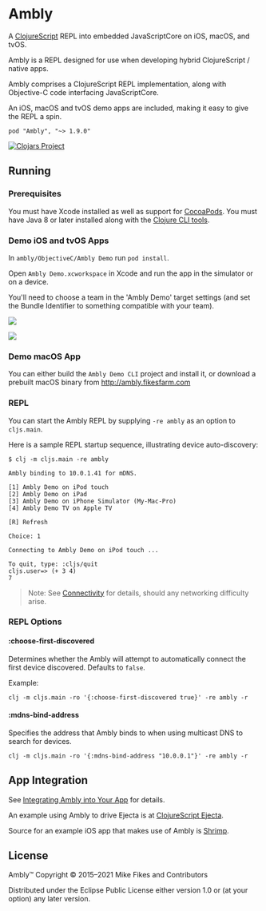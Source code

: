 # Ambly

A [ClojureScript](https://github.com/clojure/clojurescript) REPL into embedded JavaScriptCore on iOS, macOS, and tvOS.

Ambly is a REPL designed for use when developing hybrid ClojureScript / native apps.

Ambly comprises a ClojureScript REPL implementation, along with Objective-C code interfacing JavaScriptCore.

An iOS, macOS and tvOS demo apps are included, making it easy to give the REPL a spin.

```
pod "Ambly", "~> 1.9.0"
```

[![Clojars Project](http://clojars.org/ambly/latest-version.svg)](http://clojars.org/ambly)

## Running

### Prerequisites

You must have Xcode installed as well as support for [CocoaPods](http://cocoapods.org). 
You must have Java 8 or later installed along with the [Clojure CLI tools](https://clojure.org/guides/deps_and_cli).

### Demo iOS and tvOS Apps

In `ambly/ObjectiveC/Ambly Demo` run `pod install`.

Open `Ambly Demo.xcworkspace` in Xcode and run the app in the simulator or on a device.

You'll need to choose a team in the 'Ambly Demo' target settings (and set the Bundle Identifier to something compatible with your team).

![](.media/identity.png)

![](.media/signing.png)

### Demo macOS App

You can either build the `Ambly Demo CLI` project and install it, or download a prebuilt macOS binary from http://ambly.fikesfarm.com

### REPL

You can start the Ambly REPL by supplying `-re ambly` as an option to `cljs.main`.

Here is a sample REPL startup sequence, illustrating device auto-discovery:

```
$ clj -m cljs.main -re ambly 

Ambly binding to 10.0.1.41 for mDNS.

[1] Ambly Demo on iPod touch
[2] Ambly Demo on iPad
[3] Ambly Demo on iPhone Simulator (My-Mac-Pro)
[4] Ambly Demo TV on Apple TV

[R] Refresh

Choice: 1

Connecting to Ambly Demo on iPod touch ...

To quit, type: :cljs/quit
cljs.user=> (+ 3 4)
7
```

> Note: See [Connectivity](https://github.com/mfikes/ambly/wiki/Connectivity) for details, should any networking difficulty arise.

### REPL Options

#### :choose-first-discovered

Determines whether the Ambly will attempt to automatically connect the first device discovered. Defaults to `false`.

Example:

```
clj -m cljs.main -ro '{:choose-first-discovered true}' -re ambly -r
```

#### :mdns-bind-address

Specifies the address that Ambly binds to when using multicast DNS to search for devices.

```
clj -m cljs.main -ro '{:mdns-bind-address "10.0.0.1"}' -re ambly -r
```

## App Integration

See [Integrating Ambly into Your App](https://github.com/mfikes/ambly/wiki/Integrating-Ambly-into-Your-App) for details.

An example using Ambly to drive Ejecta is at [ClojureScript Ejecta](http://blog.fikesfarm.com/posts/2017-04-29-clojurescript-ejecta.html).

Source for an example iOS app that makes use of Ambly is [Shrimp](https://github.com/mfikes/shrimp).

## License

Ambly™ Copyright © 2015–2021 Mike Fikes and Contributors

Distributed under the Eclipse Public License either version 1.0 or (at your option) any later version.
